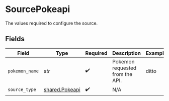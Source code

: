 # SourcePokeapi

The values required to configure the source.


## Fields

| Field                                            | Type                                             | Required                                         | Description                                      | Example                                          |
| ------------------------------------------------ | ------------------------------------------------ | ------------------------------------------------ | ------------------------------------------------ | ------------------------------------------------ |
| `pokemon_name`                                   | *str*                                            | :heavy_check_mark:                               | Pokemon requested from the API.                  | ditto                                            |
| `source_type`                                    | [shared.Pokeapi](../../models/shared/pokeapi.md) | :heavy_check_mark:                               | N/A                                              |                                                  |